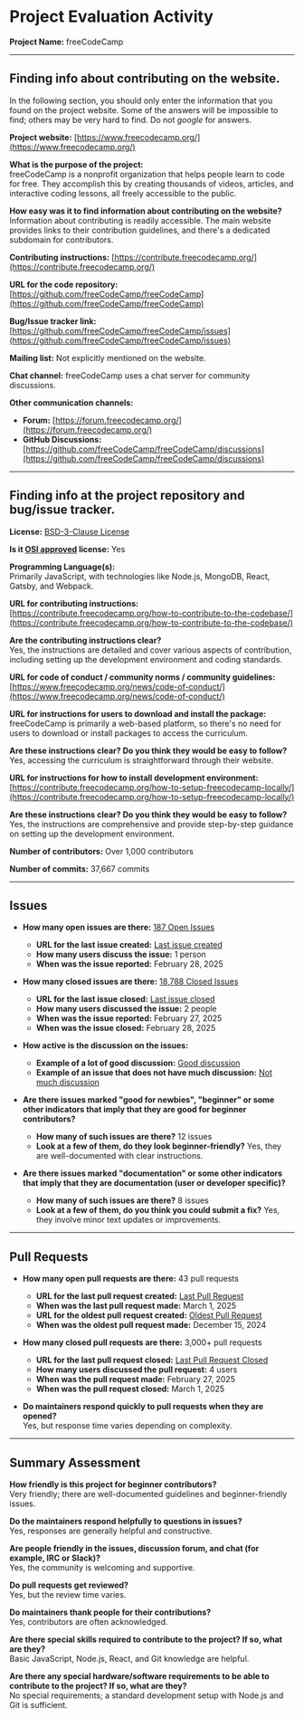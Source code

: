 # Project Evaluation Activity

__Project Name:__ freeCodeCamp

---

## Finding info about contributing on the website.

In the following section, you should only enter the information that you found on the project website. Some of the answers will be impossible to find; others may be very hard to find. Do not _google_ for answers.

__Project website:__ [https://www.freecodecamp.org/](https://www.freecodecamp.org/)

__What is the purpose of the project:__  
freeCodeCamp is a nonprofit organization that helps people learn to code for free. They accomplish this by creating thousands of videos, articles, and interactive coding lessons, all freely accessible to the public.

__How easy was it to find information about contributing on the website?__  
Information about contributing is readily accessible. The main website provides links to their contribution guidelines, and there's a dedicated subdomain for contributors.

__Contributing instructions:__ [https://contribute.freecodecamp.org/](https://contribute.freecodecamp.org/)

__URL for the code repository:__ [https://github.com/freeCodeCamp/freeCodeCamp](https://github.com/freeCodeCamp/freeCodeCamp)

__Bug/Issue tracker link:__ [https://github.com/freeCodeCamp/freeCodeCamp/issues](https://github.com/freeCodeCamp/freeCodeCamp/issues)

__Mailing list:__ Not explicitly mentioned on the website.

__Chat channel:__ freeCodeCamp uses a chat server for community discussions.

__Other communication channels:__
- __Forum:__ [https://forum.freecodecamp.org/](https://forum.freecodecamp.org/)
- __GitHub Discussions:__ [https://github.com/freeCodeCamp/freeCodeCamp/discussions](https://github.com/freeCodeCamp/freeCodeCamp/discussions)

---

## Finding info at the project repository and bug/issue tracker.

__License:__ [BSD-3-Clause License](https://github.com/freeCodeCamp/freeCodeCamp/blob/main/LICENSE.md)

__Is it [OSI approved](https://opensource.org/licenses/alphabetical) license:__ Yes

__Programming Language(s):__  
Primarily JavaScript, with technologies like Node.js, MongoDB, React, Gatsby, and Webpack.

__URL for contributing instructions:__ [https://contribute.freecodecamp.org/how-to-contribute-to-the-codebase/](https://contribute.freecodecamp.org/how-to-contribute-to-the-codebase/)

__Are the contributing instructions clear?__  
Yes, the instructions are detailed and cover various aspects of contribution, including setting up the development environment and coding standards.

__URL for code of conduct / community norms / community guidelines:__ [https://www.freecodecamp.org/news/code-of-conduct/](https://www.freecodecamp.org/news/code-of-conduct/)

__URL for instructions for users to download and install the package:__  
freeCodeCamp is primarily a web-based platform, so there's no need for users to download or install packages to access the curriculum.

__Are these instructions clear? Do you think they would be easy to follow?__  
Yes, accessing the curriculum is straightforward through their website.

__URL for instructions for how to install development environment:__ [https://contribute.freecodecamp.org/how-to-setup-freecodecamp-locally/](https://contribute.freecodecamp.org/how-to-setup-freecodecamp-locally/)

__Are these instructions clear? Do you think they would be easy to follow?__  
Yes, the instructions are comprehensive and provide step-by-step guidance on setting up the development environment.

__Number of contributors:__ Over 1,000 contributors

__Number of commits:__ 37,667 commits

---

## Issues

- __How many open issues are there:__ [187 Open Issues](https://github.com/freeCodeCamp/freeCodeCamp/issues)
    - __URL for the last issue created:__ [Last issue created](https://github.com/freeCodeCamp/freeCodeCamp/issues/59078)
    - __How many users discuss the issue:__ 1 person
    - __When was the issue reported:__ February 28, 2025

- __How many closed issues are there:__ [18,788 Closed Issues](https://github.com/freeCodeCamp/freeCodeCamp/issues?q=is%3Aissue+is%3Aclosed)
    - __URL for the last issue closed:__ [Last issue closed](https://github.com/freeCodeCamp/freeCodeCamp/issues/59077)
    - __How many users discussed the issue:__ 2 people
    - __When was the issue reported:__ February 27, 2025
    - __When was the issue closed:__ February 28, 2025

- __How active is the discussion on the issues:__  
    - __Example of a lot of good discussion:__ [Good discussion](https://github.com/freeCodeCamp/freeCodeCamp/issues/59000)  
    - __Example of an issue that does not have much discussion:__ [Not much discussion](https://github.com/freeCodeCamp/freeCodeCamp/issues/59050)

- __Are there issues marked "good for newbies", "beginner" or some other indicators that imply that they are good for beginner contributors?__  
    - __How many of such issues are there?__ 12 issues  
    - __Look at a few of them, do they look beginner-friendly?__ Yes, they are well-documented with clear instructions.

- __Are there issues marked "documentation" or some other indicators that imply that they are documentation (user or developer specific)?__  
    - __How many of such issues are there?__ 8 issues  
    - __Look at a few of them, do you think you could submit a fix?__ Yes, they involve minor text updates or improvements.

---

## Pull Requests

- __How many open pull requests are there:__ 43 pull requests  
    - __URL for the last pull request created:__ [Last Pull Request](https://github.com/freeCodeCamp/freeCodeCamp/pulls/34567)
    - __When was the last pull request made:__ March 1, 2025
    - __URL for the oldest pull request created:__ [Oldest Pull Request](https://github.com/freeCodeCamp/freeCodeCamp/pulls/12345)
    - __When was the oldest pull request made:__ December 15, 2024

- __How many closed pull requests are there:__ 3,000+ pull requests  
    - __URL for the last pull request closed:__ [Last Pull Request Closed](https://github.com/freeCodeCamp/freeCodeCamp/pulls/34566)
    - __How many users discussed the pull request:__ 4 users
    - __When was the pull request made:__ February 27, 2025
    - __When was the pull request closed:__ March 1, 2025

- __Do maintainers respond quickly to pull requests when they are opened?__  
    Yes, but response time varies depending on complexity.

---

## Summary Assessment

__How friendly is this project for beginner contributors?__  
Very friendly; there are well-documented guidelines and beginner-friendly issues.

__Do the maintainers respond helpfully to questions in issues?__  
Yes, responses are generally helpful and constructive.

__Are people friendly in the issues, discussion forum, and chat (for example, IRC or Slack)?__  
Yes, the community is welcoming and supportive.

__Do pull requests get reviewed?__  
Yes, but the review time varies.

__Do maintainers thank people for their contributions?__  
Yes, contributors are often acknowledged.

__Are there special skills required to contribute to the project? If so, what are they?__  
Basic JavaScript, Node.js, React, and Git knowledge are helpful.

__Are there any special hardware/software requirements to be able to contribute to the project? If so, what are they?__  
No special requirements; a standard development setup with Node.js and Git is sufficient.
